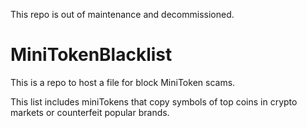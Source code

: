 This repo is out of maintenance and decommissioned.

# MiniTokenBlacklist
This is a repo to host a file for block MiniToken scams.

This list includes miniTokens that copy symbols of top coins in crypto markets or counterfeit popular brands.
